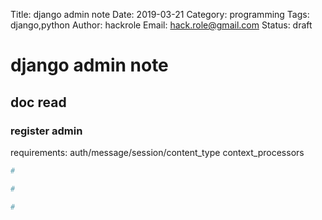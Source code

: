Title: django admin note
Date: 2019-03-21
Category: programming
Tags: django,python
Author: hackrole
Email: hack.role@gmail.com
Status: draft



# django admin note

## doc read

### register admin

requirements: auth/message/session/content_type context_processors

```python
# 

# 

# 

```
